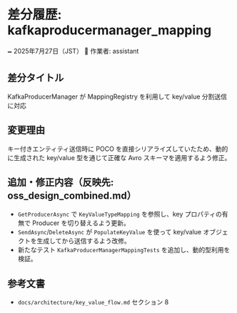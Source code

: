 # 差分履歴: kafkaproducermanager_mapping

🗕 2025年7月27日（JST）
🧐 作業者: assistant

## 差分タイトル
KafkaProducerManager が MappingRegistry を利用して key/value 分割送信に対応

## 変更理由
キー付きエンティティ送信時に POCO を直接シリアライズしていたため、動的に生成された key/value 型を通じて正確な Avro スキーマを適用するよう修正。

## 追加・修正内容（反映先: oss_design_combined.md）
- `GetProducerAsync` で `KeyValueTypeMapping` を参照し、key プロパティの有無で Producer を切り替えるよう更新。
- `SendAsync`/`DeleteAsync` が `PopulateKeyValue` を使って key/value オブジェクトを生成してから送信するよう改修。
- 新たなテスト `KafkaProducerManagerMappingTests` を追加し、動的型利用を検証。

## 参考文書
- `docs/architecture/key_value_flow.md` セクション 8
